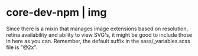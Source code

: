 # core-dev-npm | img
Since there is a mixin that manages image extensions based on resolution, retina availability and ability to view SVG's, it might be good to include those in here as you can.  Remember, the default suffix in the sass/_variables.scss file is "@2x".